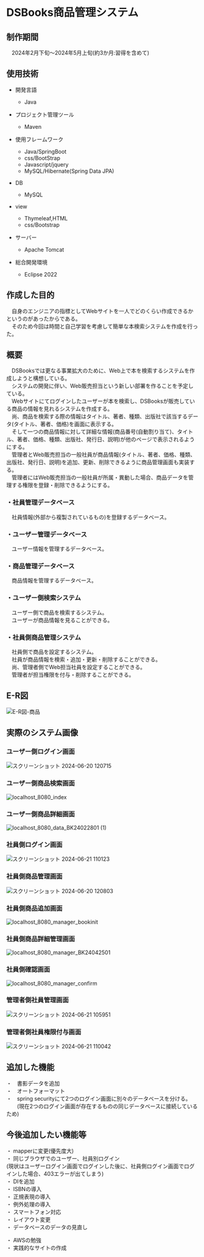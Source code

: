 # DSBooks商品管理システム

## 制作期間
　2024年2月下旬～2024年5月上旬(約3か月:習得を含めて)

## 使用技術

- 開発言語
  - Java

- プロジェクト管理ツール
  - Maven
  
- 使用フレームワーク
  - Java/SpringBoot
  - css/BootStrap
  - Javascript/jquery
  - MySQL/Hibernate(Spring Data JPA)
  
- DB
  - MySQL
  
- view
  - Thymeleaf,HTML
  - css/Bootstrap

- サーバー
  - Apache Tomcat

- 総合開発環境
  - Eclipse 2022

## 作成した目的
　自身のエンジニアの指標としてWebサイトを一人でどのくらい作成できるかというのがあったからである。  
　そのため今回は時間と自己学習を考慮して簡単な本検索システムを作成を行った。

## 概要
　DSBooksでは更なる事業拡大のために、Web上で本を検索するシステムを作成しようと構想している。  
　システムの開発に伴い、Web販売担当という新しい部署を作ることを予定している。  
　Webサイトにてログインしたユーザーが本を検索し、DSBooksが販売している商品の情報を見れるシステムを作成する。  
　尚、商品を検索する際の情報はタイトル、著者、種類、出版社で該当するデータ(タイトル、著者、価格)を画面に表示する。  
　そして一つの商品情報に対して詳細な情報(商品番号(自動割り当て)、タイトル、著者、価格、種類、出版社、発行日、説明)が他のページで表示されるようにする。  
　管理者とWeb販売担当の一般社員が商品情報(タイトル、著者、価格、種類、出版社、発行日、説明)を追加、更新、削除できるように商品管理画面も実装する。  
　管理者にはWeb販売担当の一般社員が所属・異動した場合、商品データを管理する権限を登録・削除できるようにする。  

### ・社員管理データベース
　社員情報(外部から複製されているもの)を登録するデータベース。

### ・ユーザー管理データベース
　ユーザー情報を管理するデータベース。

### ・商品管理データベース
　商品情報を管理するデータベース。

### ・ユーザー側検索システム
　ユーザー側で商品を検索するシステム。  
　ユーザーが商品情報を見ることができる。

### ・社員側商品管理システム
　社員側で商品を設定するシステム。  
　社員が商品情報を検索・追加・更新・削除することができる。  
　尚、管理者側でWeb担当社員を設定することができる。  
　管理者が担当権限を付与・削除することができる。  

## E-R図
![E-R図-商品](https://github.com/ysd1998/portfolio/assets/42951508/19c0a1ef-8cce-43c1-9755-3d2a25e13d54)

## 実際のシステム画像
### ユーザー側ログイン画面
![スクリーンショット 2024-06-20 120715](https://github.com/ysd1998/portfolio/assets/42951508/9a10e4fe-3d6e-4b2a-9864-9860d6e1efd0)
### ユーザー側商品検索画面
![localhost_8080_index](https://github.com/ysd1998/portfolio/assets/42951508/66a0d62e-6b40-4f64-a6f4-f7ed7fa98210)
### ユーザー側商品詳細画面
![localhost_8080_data_BK24022801 (1)](https://github.com/ysd1998/portfolio/assets/42951508/ddd5dd1e-75ea-4ee8-a45d-65d7c98c5cd5)
### 社員側ログイン画面
![スクリーンショット 2024-06-21 110123](https://github.com/ysd1998/portfolio/assets/42951508/4ac59500-2b34-413c-8853-6f07ae17e82f)
### 社員側商品管理画面
![スクリーンショット 2024-06-20 120803](https://github.com/ysd1998/portfolio/assets/42951508/fa5c9b47-8ae8-48e2-8001-0d0be24656fa)
### 社員側商品追加画面
![localhost_8080_manager_bookinit](https://github.com/ysd1998/portfolio/assets/42951508/109103e1-8c98-4c51-9462-f8fb2002f3c0)
### 社員側商品詳細管理画面
![localhost_8080_manager_BK24042501](https://github.com/ysd1998/portfolio/assets/42951508/44df64b4-1ee3-4257-af3d-6832a932c8de)
### 社員側確認画面
![localhost_8080_manager_confirm](https://github.com/ysd1998/portfolio/assets/42951508/532458f9-0230-4c3e-9e3d-a9e0efd7d9c0)
### 管理者側社員管理画面
![スクリーンショット 2024-06-21 105951](https://github.com/ysd1998/portfolio/assets/42951508/e5edf992-dc87-4504-9840-fe30d1c5bd42)
### 管理者側社員権限付与画面
![スクリーンショット 2024-06-21 110042](https://github.com/ysd1998/portfolio/assets/42951508/9a532a1b-121f-4632-9f6f-5a62a3413156)


## 追加した機能

・　書影データを追加    
・　オートフォーマット  
・　spring securityにて2つのログイン画面に別々のデータベースを分ける。  
　　(現在2つのログイン画面が存在するものの同じデータベースに接続しているため)  

## 今後追加したい機能等

・  mapperに変更(優先度大)  
・  同じブラウザでのユーザー、社員別ログイン  
  (現状はユーザーログイン画面でログインした後に、社員側ログイン画面でログインした場合、403エラーが出てしまう)  
・  DIを追加  
・  ISBNの導入  
・  正規表現の導入  
・  例外処理の導入  
・  スマートフォン対応  
・  レイアウト変更  
・  データベースのデータの見直し  

・  AWSの勉強  
・  実践的なサイトの作成  
